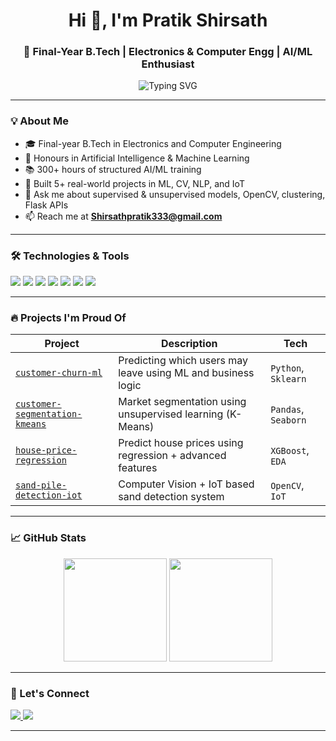 <h1 align="center">Hi 👋, I'm Pratik Shirsath</h1>
<h3 align="center">🚀 Final-Year B.Tech | Electronics & Computer Engg | AI/ML Enthusiast</h3>

<p align="center">
  <img src="https://readme-typing-svg.demolab.com?font=Fira+Code&pause=1000&center=true&vCenter=true&width=435&lines=AI+%7C+ML+%7C+CV+%7C+IoT+Enthusiast;Open+to+collaborations+%26+internships;Python+%7C+C%2B%2B+%7C+SQL+%7C+Flask+%7C+OpenCV" alt="Typing SVG" />
</p>

---

### 💡 About Me

- 🎓 Final-year B.Tech in Electronics and Computer Engineering  
- 🏅 Honours in Artificial Intelligence & Machine Learning  
- 📚 300+ hours of structured AI/ML training  
- 🤖 Built 5+ real-world projects in ML, CV, NLP, and IoT  
- 💬 Ask me about supervised & unsupervised models, OpenCV, clustering, Flask APIs  
- 📫 Reach me at **Shirsathpratik333@gmail.com**  

---

### 🛠️ Technologies & Tools

<p>
  <img src="https://img.shields.io/badge/Python-blue?style=for-the-badge&logo=python&logoColor=white"/>
  <img src="https://img.shields.io/badge/C++-00599C?style=for-the-badge&logo=c%2B%2B&logoColor=white"/>
  <img src="https://img.shields.io/badge/SQL-4479A1?style=for-the-badge&logo=MySQL&logoColor=white"/>
  <img src="https://img.shields.io/badge/Flask-000000?style=for-the-badge&logo=flask&logoColor=white"/>
  <img src="https://img.shields.io/badge/OpenCV-5C3EE8?style=for-the-badge&logo=opencv&logoColor=white"/>
  <img src="https://img.shields.io/badge/TensorFlow-FF6F00?style=for-the-badge&logo=tensorflow&logoColor=white"/>
  <img src="https://img.shields.io/badge/ScikitLearn-F7931E?style=for-the-badge&logo=scikit-learn&logoColor=white"/>
</p>

---

### 🔥 Projects I'm Proud Of

| Project | Description | Tech |
|--------|-------------|------|
| [`customer-churn-ml`](https://github.com/Pratt33/customer-churn-ml) | Predicting which users may leave using ML and business logic | `Python`, `Sklearn` |
| [`customer-segmentation-kmeans`](https://github.com/Pratt33/customer-segmentation-kmeans) | Market segmentation using unsupervised learning (K-Means) | `Pandas`, `Seaborn` |
| [`house-price-regression`](https://github.com/Pratt33/house-price-regression) | Predict house prices using regression + advanced features | `XGBoost`, `EDA` |
| [`sand-pile-detection-iot`](https://github.com/Pratt33/sand-pile-detection-iot) | Computer Vision + IoT based sand detection system | `OpenCV`, `IoT` |

---

### 📈 GitHub Stats

<p align="center">
  <img src="https://github-readme-stats.vercel.app/api?username=Pratt33&show_icons=true&theme=tokyonight" height="165"/>
  <img src="https://github-readme-stats.vercel.app/api/top-langs/?username=Pratt33&layout=compact&theme=tokyonight" height="165"/>
</p>

---

### 🤝 Let's Connect

<p>
  <a href="https://linkedin.com/in/pratikshirsath" target="_blank">
    <img src="https://img.shields.io/badge/LinkedIn-PratikShirsath-blue?style=for-the-badge&logo=linkedin" />
  </a>
  <a href="mailto:Shirsathpratik333@gmail.com" target="_blank">
    <img src="https://img.shields.io/badge/Gmail-shirsathpratik333@gmail.com-red?style=for-the-badge&logo=gmail" />
  </a>
</p>

---

<!---
Pratt33/Pratt33 is a ✨ special ✨ repository because its `README.md` (this file) appears on your GitHub profile.
You can click the Preview link to take a look at your changes.
--->
